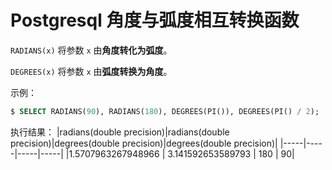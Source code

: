 # Postgresql 角度与弧度相互转换函数

`RADIANS(x)` 将参数 `x` 由**角度转化为弧度**。

`DEGREES(x)` 将参数 `x` 由**弧度转换为角度**。

示例：

``` sql
$ SELECT RADIANS(90), RADIANS(180), DEGREES(PI()), DEGREES(PI() / 2);
```

执行结果：
|radians(double precision)|radians(double precision)|degrees(double precision)|degrees(double precision)|
|-----|-----|-----|-----|
|1.5707963267948966 | 3.141592653589793 |     180 |      90|
